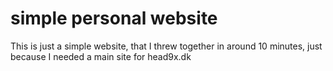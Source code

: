# simple personal website
 This is just a simple website, that I threw together in around 10 minutes, just because I needed a main site for head9x.dk
